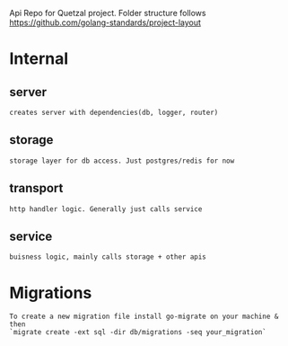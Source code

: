 Api Repo for Quetzal project.
Folder structure follows https://github.com/golang-standards/project-layout

# Internal
## server
    creates server with dependencies(db, logger, router)
## storage
    storage layer for db access. Just postgres/redis for now
## transport
    http handler logic. Generally just calls service
## service
    buisness logic, mainly calls storage + other apis

# Migrations
    To create a new migration file install go-migrate on your machine & then
    `migrate create -ext sql -dir db/migrations -seq your_migration`